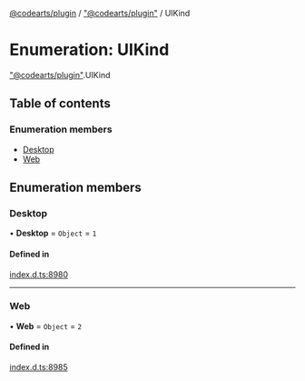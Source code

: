 [@codearts/plugin](../README.md) / ["@codearts/plugin"](../modules/_codearts_plugin_.md) / UIKind

# Enumeration: UIKind

["@codearts/plugin"](../modules/_codearts_plugin_.md).UIKind

## Table of contents

### Enumeration members

- [Desktop](codearts_plugin_.UIKind.md#desktop)
- [Web](codearts_plugin_.UIKind.md#web)

## Enumeration members

### Desktop

• **Desktop** = `Object` = `1`

#### Defined in

[index.d.ts:8980](https://github.com/huaweicloud/cloudide-plugin-api/blob/203b986/index.d.ts#L8980)

___

### Web

• **Web** = `Object` = `2`

#### Defined in

[index.d.ts:8985](https://github.com/huaweicloud/cloudide-plugin-api/blob/203b986/index.d.ts#L8985)
